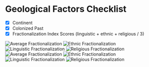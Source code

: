 # Geological Factors Checklist 
- [X] Continent
- [X] Colonized Past 
- [X] Fractionalization Index Scores (linguistic + ethnic + religious / 3) 

![Average Fractionalization](https://user-images.githubusercontent.com/31752682/204885257-c35412ad-1da4-42cf-bb1a-62f6d779c023.png)
![Ethnic Fractionalization](https://user-images.githubusercontent.com/31752682/204885260-1e61006a-c5bb-4378-8138-da3c5bfe9ce9.png)
![Linguistic Fractionalization](https://user-images.githubusercontent.com/31752682/204885261-1c12d672-0b45-48aa-bc83-d9c1695f046f.png)
![Religious Fractionalization](https://user-images.githubusercontent.com/31752682/204885262-d3131df6-fa78-4a17-aa7e-8659ebedaf65.png)
![Average Fractionalization](https://user-images.githubusercontent.com/31752682/204885342-0971d766-41e7-4292-b0dd-224a750f329f.png)
![Ethnic Fractionalization](https://user-images.githubusercontent.com/31752682/204885345-2a3654ac-6212-4dbc-a0e3-1fe89ca2b082.png)
![Linguistic Fractionalization](https://user-images.githubusercontent.com/31752682/204885347-eb0a3784-d5a7-4b66-8548-e9b25b1ac0ae.png)
![Religious Fractionalization](https://user-images.githubusercontent.com/31752682/204885349-d5ff498c-e92d-48a7-9fca-c2e80e9909b9.png)
